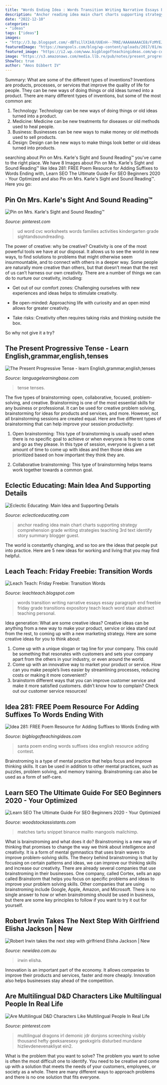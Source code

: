 ```yaml
---
title: "Words Ending Idea : Words Transition Writing Narrative Essays Essay Paragraph End Freebie Friday Grade Transitions Expository Teach Leach Word Staar Abstract Teaching Personal"
description: "Anchor reading idea main chart charts supporting strategy comprehension grade writing strategies teaching 3rd text identify story summary blogger guest"
date: "2022-12-10"
categories:
- "ideas"
tags: ["ideas"]
images:
- "http://3.bp.blogspot.com/-dBTsLllX1k8/UUEnH--7RNI/AAAAAAAACE8/FzMYEJYTO7k/s1600/Main+Idea+Anchor+Chart.jpg"
featuredImage: "https://mangools.com/blog/wp-content/uploads/2017/01/mangools-seo-academy-part-2-search-engines-snippet-google.png"
featured_image: "https://i2.wp.com/www.bigblogofteachingideas.com/wp-content/uploads/2017/06/santacontest.jpg"
image: "https://s3.amazonaws.com/media.llb.re/pub/notes/present_progressive.jpg"
ShowToc: true
author: "Amos Dibbert IV"
---
```



Summary: What are some of the different types of inventions?
Inventions are products, processes, or services that improve the quality of life for people. They can be new ways of doing things or old ideas turned into a product. There are many different types of inventions, but some of the most common are:
1) Technology: Technology can be new ways of doing things or old ideas turned into a product.
2) Medicine: Medicine can be new treatments for diseases or old methods used to heal people.
3) Business: Businesses can be new ways to make money or old methods used to sell products.
4) Design: Design can be new ways to make things look better or old ideas turned into products.

	

		
searching about Pin on Mrs. Karle&#039;s Sight and Sound Reading™ you've came to the right place. We have 8 Images about Pin on Mrs. Karle&#039;s Sight and Sound Reading™ like Idea 281: FREE Poem Resource for Adding Suffixes to Words Ending with, Learn SEO The Ultimate Guide For SEO Beginners 2020 - Your Optimized and also Pin on Mrs. Karle&#039;s Sight and Sound Reading™. Here you go:
		
    
## Pin On Mrs. Karle&#039;s Sight And Sound Reading™

<img loading=lazy src="https://i.pinimg.com/736x/44/49/b3/4449b3aec10cc64a1c40f2ad02dff686.jpg" onerror="this.onerror=null;this.src='https://tse2.mm.bing.net/th?id=OIP.enMRZ96aXEIa2knijq1RXgHaJ4&amp;pid=15.1';" alt="Pin on Mrs. Karle&#039;s Sight and Sound Reading™">

_Source: pinterest.com_

>ud word cvc worksheets words families activities kindergarten grade sightandsoundreading. 

	

The power of creative: why be creative?
Creativity is one of the most powerful tools we have at our disposal. It allows us to see the world in new ways, to find solutions to problems that might otherwise seem insurmountable, and to connect with others in a deeper way.
Some people are naturally more creative than others, but that doesn’t mean that the rest of us can’t harness our own creativity. There are a number of things we can do to nurture our creativity, including:

- Get out of our comfort zones: Challenging ourselves with new experiences and ideas helps to stimulate creativity.

- Be open-minded: Approaching life with curiosity and an open mind allows for greater creativity.

- Take risks: Creativity often requires taking risks and thinking outside the box.

So why not give it a try?

    
## The Present Progressive Tense - Learn English,grammar,english,tenses

<img loading=lazy src="https://s3.amazonaws.com/media.llb.re/pub/notes/present_progressive.jpg" onerror="this.onerror=null;this.src='https://tse4.mm.bing.net/th?id=OIP.W6tfwQ0mCNZYysmpOyltsQHaHB&amp;pid=15.1';" alt="The Present Progressive Tense - learn English,grammar,english,tenses">

_Source: languagelearningbase.com_

>tense tenses. 

	

The five types of brainstorming: open, collaborative, focused, problem-solving, and creative.
Brainstorming is one of the most essential skills for any business or professional. It can be used for creative problem solving, brainstorming for ideas for products and services, and more. However, not all brainstorming sessions are created equal. Here are five different types of brainstorming that can help improve your session productivity: 
1. Open brainstorming: This type of brainstorming is usually used when there is no specific goal to achieve or when everyone is free to come and go as they please. In this type of session, everyone is given a set amount of time to come up with ideas and then those ideas are prioritized based on how important they think they are.

2. Collaborative brainstorming: This type of brainstorming helps teams work together towards a common goal.

    
## Eclectic Educating: Main Idea And Supporting Details

<img loading=lazy src="http://3.bp.blogspot.com/-dBTsLllX1k8/UUEnH--7RNI/AAAAAAAACE8/FzMYEJYTO7k/s1600/Main+Idea+Anchor+Chart.jpg" onerror="this.onerror=null;this.src='https://tse4.mm.bing.net/th?id=OIP.xvAsmg9Jazr9bK-UqnZc4gHaJj&amp;pid=15.1';" alt="Eclectic Educating: Main Idea and Supporting Details">

_Source: eclecticeducating.com_

>anchor reading idea main chart charts supporting strategy comprehension grade writing strategies teaching 3rd text identify story summary blogger guest. 

	

The world is constantly changing, and so too are the ideas that people put into practice. Here are 5 new ideas for working and living that you may find helpful.

    
## Leach Teach: Friday Freebie: Transition Words

<img loading=lazy src="http://4.bp.blogspot.com/-LAjgmU2pr_A/VOaL4VSS09I/AAAAAAAABm4/860gxAsskLQ/s1600/1.png" onerror="this.onerror=null;this.src='https://tse2.mm.bing.net/th?id=OIP.AH-ayNkfJWwdjjPf72S8xAHaJ7&amp;pid=15.1';" alt="Leach Teach: Friday Freebie: Transition Words">

_Source: leachteach.blogspot.com_

>words transition writing narrative essays essay paragraph end freebie friday grade transitions expository teach leach word staar abstract teaching personal. 

	

Idea generation: What are some creative ideas?
Creative ideas can be anything from a new way to make your product, service or idea stand out from the rest, to coming up with a new marketing strategy. Here are some creative ideas for you to think about: 
1. Come up with a unique slogan or tag line for your company. This could be something that resonates with customers and sets your company apart from the others in your industry, or even around the world. 
2. Come up with an innovative way to market your product or service. How can you make people’s lives easier by streamlining processes, reducing costs or making it more convenient? 
3. brainstorm different ways that you can improve customer service and make it more satisfied customers. didn’t know how to complain? Check out our customer service resources! 

    
## Idea 281: FREE Poem Resource For Adding Suffixes To Words Ending With

<img loading=lazy src="https://i2.wp.com/www.bigblogofteachingideas.com/wp-content/uploads/2017/06/santacontest.jpg" onerror="this.onerror=null;this.src='https://tse2.mm.bing.net/th?id=OIP.rusRv2zLla-fvd7h9N6ZmgHaJw&amp;pid=15.1';" alt="Idea 281: FREE Poem Resource for Adding Suffixes to Words Ending with">

_Source: bigblogofteachingideas.com_

>santa poem ending words suffixes idea english resource adding contest. 

	

Brainstroming is a type of mental practice that helps focus and improve thinking skills. It can be used in addition to other mental practices, such as puzzles, problem solving, and memory training. Brainstroming can also be used as a form of self-care.

    
## Learn SEO The Ultimate Guide For SEO Beginners 2020 - Your Optimized

<img loading=lazy src="https://mangools.com/blog/wp-content/uploads/2017/01/mangools-seo-academy-part-2-search-engines-snippet-google.png" onerror="this.onerror=null;this.src='https://tse4.mm.bing.net/th?id=OIP.HBJBQUlvVC3qY85zlp86lAHaEM&amp;pid=15.1';" alt="Learn SEO The Ultimate Guide For SEO Beginners 2020 - Your Optimized">

_Source: woodstockassistants.com_

>matches tartu snippet binance mailto mangools mailchimp. 

	

What is brainstroming and what does it do?
Brainstroming is a new way of thinking that promises to change the way we think about intelligence and creativity. It is a form of mental gymnastics that uses brain waves to improve problem-solving skills. The theory behind brainstroming is that by focusing on certain patterns and ideas, we can improve our thinking skills and increase our creativity.
There are already several companies that use brainstroming in their businesses. One company, called Cortex, sells an app called Brainstorm that helps you focus on specific problems and ideas to improve your problem solving skills. Other companies that are using brainstroming include Google, Apple, Amazon, and Microsoft. There is no single answer to how or when brainstroming should be used in business, but there are some key principles to follow if you want to try it out for yourself.

    
## Robert Irwin Takes The Next Step With Girlfriend Elisha Jackson | New

<img loading=lazy src="https://www.newidea.com.au/media/85989/rob3.jpg?width=720¢er=0.0,0.0" onerror="this.onerror=null;this.src='https://tse2.mm.bing.net/th?id=OIP.momZDgK2GZJPoPcQtvlJ9gHaLH&amp;pid=15.1';" alt="Robert Irwin takes the next step with girlfriend Elisha Jackson | New">

_Source: newidea.com.au_

>irwin elisha. 

	

Innovation is an important part of the economy. It allows companies to improve their products and services, faster and more cheaply. Innovation also helps businesses stay ahead of the competition. 

    
## Are Multilingual D&amp;D Characters Like Multilingual People In Real Life

<img loading=lazy src="https://i.pinimg.com/736x/50/c0/8e/50c08ea86cd686d046413b24642673b7.jpg" onerror="this.onerror=null;this.src='https://tse2.mm.bing.net/th?id=OIP.-ph3zaGXOUSgX_FXmExiEwHaYk&amp;pid=15.1';" alt="Are Multilingual D&amp;D Characters Like Multilingual People In Real Life">

_Source: pinterest.com_

>multilingual dragons irl demonic jdr donjons screeching visibly thousand hefty geeksaresexy geekxgirls disturbed mundane hizlievdenevenakliyat ein2. 

	

What is the problem that you want to solve?
The problem you want to solve is often the most difficult one to identify. You need to be creative and come up with a solution that meets the needs of your customers, employees, or society as a whole. There are many different ways to approach problems and there is no one solution that fits everyone.

